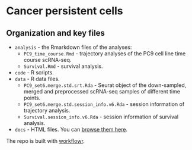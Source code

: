 # Cancer persistent cells

## Organization and key files

* `analysis` - the Rmarkdown files of the analyses:
    * `PC9_time_course.Rmd` - trajectory analyses of the PC9 cell line time course scRNA-seq.
    * `Survival.Rmd` - survival analysis.
* `code` - R scripts.
* `data` - R data files.
    *  `PC9_set6.merge.std.srt.Rda` - Seurat object of the down-sampled, merged and preprocessed scRNA-seq samples of different time points.
    * `PC9_set6.merge.std.session_info.v6.Rda` - session information of trajectory analysis.
    * `Survival.session_info.v6.Rda` - session information of survival analysis.
* `docs` - HTML files. You can [browse them here](https://markgene.github.io/MC015_Persister_public/index.html).

The repo is built with [workflowr][].

[workflowr]: https://github.com/jdblischak/workflowr
